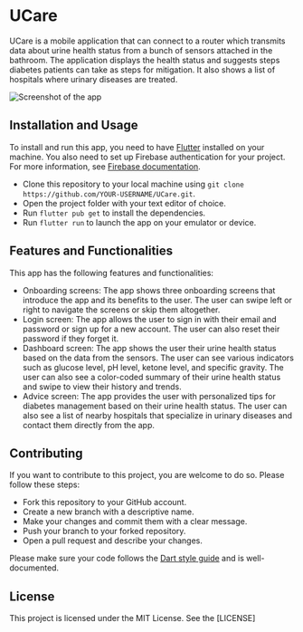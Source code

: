 # UCare

UCare is a mobile application that can connect to a router which transmits data about urine health status from a bunch of sensors attached in the bathroom. The application displays the health status and suggests steps diabetes patients can take as steps for mitigation. It also shows a list of hospitals where urinary diseases are treated.

![Screenshot of the app](^1^)

## Installation and Usage

To install and run this app, you need to have [Flutter](^2^) installed on your machine. You also need to set up Firebase authentication for your project. For more information, see [Firebase documentation](^3^).

- Clone this repository to your local machine using `git clone https://github.com/YOUR-USERNAME/UCare.git`.
- Open the project folder with your text editor of choice.
- Run `flutter pub get` to install the dependencies.
- Run `flutter run` to launch the app on your emulator or device.

## Features and Functionalities

This app has the following features and functionalities:

- Onboarding screens: The app shows three onboarding screens that introduce the app and its benefits to the user. The user can swipe left or right to navigate the screens or skip them altogether.
- Login screen: The app allows the user to sign in with their email and password or sign up for a new account. The user can also reset their password if they forget it.
- Dashboard screen: The app shows the user their urine health status based on the data from the sensors. The user can see various indicators such as glucose level, pH level, ketone level, and specific gravity. The user can also see a color-coded summary of their urine health status and swipe to view their history and trends.
- Advice screen: The app provides the user with personalized tips for diabetes management based on their urine health status. The user can also see a list of nearby hospitals that specialize in urinary diseases and contact them directly from the app.

## Contributing

If you want to contribute to this project, you are welcome to do so. Please follow these steps:

- Fork this repository to your GitHub account.
- Create a new branch with a descriptive name.
- Make your changes and commit them with a clear message.
- Push your branch to your forked repository.
- Open a pull request and describe your changes.

Please make sure your code follows the [Dart style guide](^4^) and is well-documented.

## License

This project is licensed under the MIT License. See the [LICENSE]
